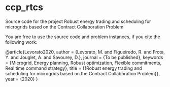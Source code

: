 # ccp_rtcs
Source code for the project Robust energy trading and scheduling for microgrids based on the Contract Collaboration Problem

You are free to use the source code and problem instances, if you cite the following work:

@article{Levorato2020,
author = {Levorato, M. and Figueiredo, R. and Frota, Y. and Jouglet, A. and Savourey, D.},
journal = {To be published},
keywords = {Microgrid, Energy planning, Robust optimization, Flexible commitments, Real time command strategy},
title = {{Robust energy trading and scheduling for microgrids based on the Contract Collaboration Problem}},
year = {2020}
}
